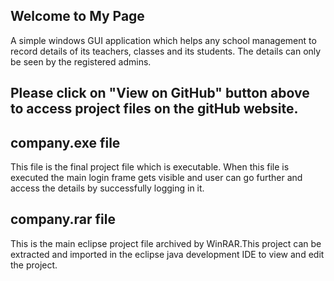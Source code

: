 ## Welcome to My Page

A simple windows GUI application which helps any school management to record details of its teachers, classes and its students. The details can only be seen by the registered admins.

## Please click on "View on GitHub" button above to access project files on the gitHub website.

## company.exe file

This file is the final project file which is executable.
When this file is executed the main login frame gets visible and user can go further and access the details by successfully logging in it.

## company.rar file

This is the main eclipse project file archived by WinRAR.This project can be extracted and imported in the eclipse java development IDE to view and edit the project.
